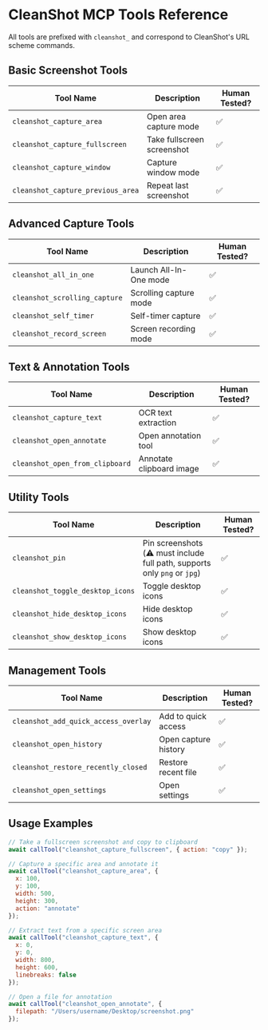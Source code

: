 # CleanShot MCP Tools Reference

All tools are prefixed with `cleanshot_` and correspond to CleanShot's URL scheme commands.

## Basic Screenshot Tools

| Tool Name | Description | Human Tested? |
|-----------|-------------|---------------|
| `cleanshot_capture_area` | Open area capture mode | ✅ |
| `cleanshot_capture_fullscreen` | Take fullscreen screenshot | ✅ |
| `cleanshot_capture_window` | Capture window mode | ✅ |
| `cleanshot_capture_previous_area` | Repeat last screenshot | ✅ |

## Advanced Capture Tools

| Tool Name | Description | Human Tested? |
|-----------|-------------|---------------|
| `cleanshot_all_in_one` | Launch All-In-One mode | ✅ |
| `cleanshot_scrolling_capture` | Scrolling capture mode | ✅ |
| `cleanshot_self_timer` | Self-timer capture | ✅ |
| `cleanshot_record_screen` | Screen recording mode | ✅ |

## Text & Annotation Tools

| Tool Name | Description | Human Tested? |
|-----------|-------------|---------------|
| `cleanshot_capture_text` | OCR text extraction | ✅ |
| `cleanshot_open_annotate` | Open annotation tool | ✅ |
| `cleanshot_open_from_clipboard` | Annotate clipboard image | ✅ |

## Utility Tools

| Tool Name | Description | Human Tested? |
|-----------|-------------|---------------|
| `cleanshot_pin` | Pin screenshots (⚠️ must include full path, supports only `png` or `jpg`) | ✅ |
| `cleanshot_toggle_desktop_icons` | Toggle desktop icons | ✅ |
| `cleanshot_hide_desktop_icons` | Hide desktop icons | ✅ |
| `cleanshot_show_desktop_icons` | Show desktop icons | ✅ |

## Management Tools

| Tool Name | Description | Human Tested? |
|-----------|-------------|---------------|
| `cleanshot_add_quick_access_overlay` | Add to quick access | ✅ |
| `cleanshot_open_history` | Open capture history | ✅ |
| `cleanshot_restore_recently_closed` | Restore recent file | ✅ |
| `cleanshot_open_settings` | Open settings | ✅ |

## Usage Examples

```javascript
// Take a fullscreen screenshot and copy to clipboard
await callTool("cleanshot_capture_fullscreen", { action: "copy" });

// Capture a specific area and annotate it
await callTool("cleanshot_capture_area", { 
  x: 100, 
  y: 100, 
  width: 500, 
  height: 300, 
  action: "annotate" 
});

// Extract text from a specific screen area
await callTool("cleanshot_capture_text", { 
  x: 0, 
  y: 0, 
  width: 800, 
  height: 600,
  linebreaks: false 
});

// Open a file for annotation
await callTool("cleanshot_open_annotate", { 
  filepath: "/Users/username/Desktop/screenshot.png" 
});
```
